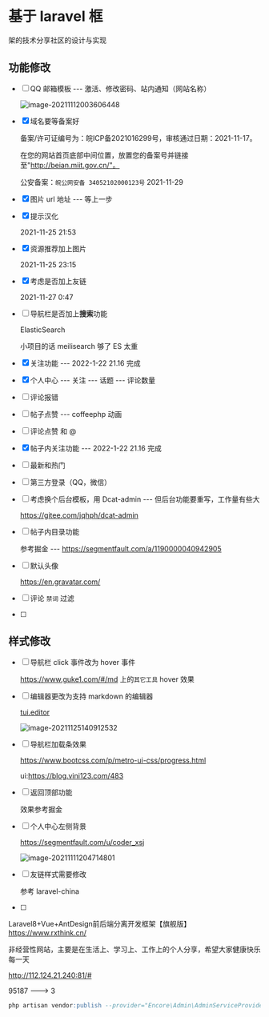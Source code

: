 # 基于 laravel 框

架的技术分享社区的设计与实现



## 功能修改

- [ ] QQ 邮箱模板 --- 激活、修改密码、站内通知（网站名称）

  ![image-20211112003606448](https://i.loli.net/2021/11/12/AvgJyEls1ekZUdc.png)

- [x] 域名要等备案好

  备案/许可证编号为：皖ICP备2021016299号，审核通过日期：2021-11-17。

  在您的网站首页底部中间位置，放置您的备案号并链接至"http://beian.miit.gov.cn/"。

  公安备案：`皖公网安备 34052102000123号` 2021-11-29

- [x] 图片 url 地址 --- 等上一步

- [x] 提示汉化

  2021-11-25 21:53

- [x] 资源推荐加上图片

  2021-11-25 23:15

- [x] 考虑是否加上友链

  2021-11-27 0:47



- [ ] 导航栏是否加上**搜索**功能

  ElasticSearch

  小项目的话 meilisearch 够了 ES 太重

- [x] 关注功能 --- 2022-1-22 21.16 完成

- [x] 个人中心 --- 关注 --- 话题 --- 评论数量

- [ ] 评论报错

- [ ] 帖子点赞  --- coffeephp 动画

- [ ] 评论点赞 和 @

- [x] 帖子内关注功能 --- 2022-1-22 21.16 完成

- [ ] 最新和热门

- [ ] 第三方登录（QQ，微信）

- [ ] 考虑换个后台模板，用 Dcat-admin --- 但后台功能要重写，工作量有些大

  https://gitee.com/jqhph/dcat-admin

- [ ] 帖子内目录功能

  参考掘金 --- https://segmentfault.com/a/1190000040942905

- [ ] 默认头像

  https://en.gravatar.com/

- [ ] 评论 `禁词` 过滤

- [ ] 







## 样式修改

- [ ] 导航栏 click 事件改为 hover 事件

  https://www.guke1.com/#/md 上的`其它工具` hover 效果

- [ ] 编辑器更改为支持 markdown 的编辑器

  [tui.editor](https://github.com/nhnent/tui.editor)

  ![image-20211125140912532](https://i.loli.net/2021/11/25/DezlNWQaPhZ5IYF.png)

- [ ] 导航栏加载条效果

  https://www.bootcss.com/p/metro-ui-css/progress.html

  ui:https://blog.vini123.com/483

- [ ] 返回顶部功能

  效果参考掘金

- [ ] 个人中心左侧背景

  https://segmentfault.com/u/coder_xsj

  ![image-20211111204714801](https://i.loli.net/2021/11/19/4oJMhEU19yZLfTx.png)

- [ ] 友链样式需要修改

  参考 laravel-china

- [ ] 


Laravel8+Vue+AntDesign前后端分离开发框架【旗舰版】https://www.rxthink.cn/

非经营性网站，主要是在生活上、学习上、工作上的个人分享，希望大家健康快乐每一天

http://112.124.21.240:81/#

95187 ---> 3





```sql
php artisan vendor:publish --provider="Encore\Admin\AdminServiceProvider"
```

